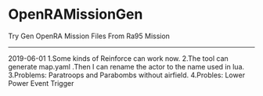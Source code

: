 # OpenRAMissionGen
Try Gen OpenRA Mission Files From Ra95 Mission




--------------------------------------------------------------------------
2019-06-01
1.Some kinds of Reinforce can work now.
2.The tool can generate map.yaml .Then I can rename the actor to the name used in lua.
3.Problems: Paratroops and Parabombs without airfield.
4.Probles: Lower Power Event Trigger


